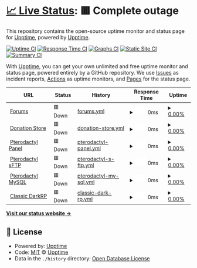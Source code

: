 # [📈 Live Status](https://status.undeadservers.org): <!--live status--> **🟥 Complete outage**

This repository contains the open-source uptime monitor and status page for [Upptime](https://upptime.js.org), powered by [Upptime](https://github.com/upptime/upptime).

[![Uptime CI](https://github.com/reformscripts/undead-uptime/workflows/Uptime%20CI/badge.svg)](https://github.com/reformscripts/undead-uptime/actions?query=workflow%3A%22Uptime+CI%22)
[![Response Time CI](https://github.com/reformscripts/undead-uptime/workflows/Response%20Time%20CI/badge.svg)](https://github.com/reformscripts/undead-uptime/actions?query=workflow%3A%22Response+Time+CI%22)
[![Graphs CI](https://github.com/reformscripts/undead-uptime/workflows/Graphs%20CI/badge.svg)](https://github.com/reformscripts/undead-uptime/actions?query=workflow%3A%22Graphs+CI%22)
[![Static Site CI](https://github.com/reformscripts/undead-uptime/workflows/Static%20Site%20CI/badge.svg)](https://github.com/reformscripts/undead-uptime/actions?query=workflow%3A%22Static+Site+CI%22)
[![Summary CI](https://github.com/reformscripts/undead-uptime/workflows/Summary%20CI/badge.svg)](https://github.com/reformscripts/undead-uptime/actions?query=workflow%3A%22Summary+CI%22)

With [Upptime](https://upptime.js.org), you can get your own unlimited and free uptime monitor and status page, powered entirely by a GitHub repository. We use [Issues](https://github.com/upptime/upptime/issues) as incident reports, [Actions](https://github.com/reformscripts/undead-uptime/actions) as uptime monitors, and [Pages](https://status.undeadservers.org) for the status page.

<!--start: status pages-->
<!-- This summary is generated by Upptime (https://github.com/upptime/upptime) -->
<!-- Do not edit this manually, your changes will be overwritten -->
<!-- prettier-ignore -->
| URL | Status | History | Response Time | Uptime |
| --- | ------ | ------- | ------------- | ------ |
| <img alt="" src="https://icons.duckduckgo.com/ip3/undeadservers.org.ico" height="13"> [Forums](https://undeadservers.org) | 🟥 Down | [forums.yml](https://github.com/reformscripts/undead-uptime/commits/HEAD/history/forums.yml) | <details><summary><img alt="Response time graph" src="./graphs/forums/response-time-week.png" height="20"> 0ms</summary><br><a href="https://status.undeadservers.org/history/forums"><img alt="Response time 523" src="https://img.shields.io/endpoint?url=https%3A%2F%2Fraw.githubusercontent.com%2Freformscripts%2Fundead-uptime%2FHEAD%2Fapi%2Fforums%2Fresponse-time.json"></a><br><a href="https://status.undeadservers.org/history/forums"><img alt="24-hour response time 0" src="https://img.shields.io/endpoint?url=https%3A%2F%2Fraw.githubusercontent.com%2Freformscripts%2Fundead-uptime%2FHEAD%2Fapi%2Fforums%2Fresponse-time-day.json"></a><br><a href="https://status.undeadservers.org/history/forums"><img alt="7-day response time 0" src="https://img.shields.io/endpoint?url=https%3A%2F%2Fraw.githubusercontent.com%2Freformscripts%2Fundead-uptime%2FHEAD%2Fapi%2Fforums%2Fresponse-time-week.json"></a><br><a href="https://status.undeadservers.org/history/forums"><img alt="30-day response time 0" src="https://img.shields.io/endpoint?url=https%3A%2F%2Fraw.githubusercontent.com%2Freformscripts%2Fundead-uptime%2FHEAD%2Fapi%2Fforums%2Fresponse-time-month.json"></a><br><a href="https://status.undeadservers.org/history/forums"><img alt="1-year response time 0" src="https://img.shields.io/endpoint?url=https%3A%2F%2Fraw.githubusercontent.com%2Freformscripts%2Fundead-uptime%2FHEAD%2Fapi%2Fforums%2Fresponse-time-year.json"></a></details> | <details><summary><a href="https://status.undeadservers.org/history/forums">0.00%</a></summary><a href="https://status.undeadservers.org/history/forums"><img alt="All-time uptime 4.81%" src="https://img.shields.io/endpoint?url=https%3A%2F%2Fraw.githubusercontent.com%2Freformscripts%2Fundead-uptime%2FHEAD%2Fapi%2Fforums%2Fuptime.json"></a><br><a href="https://status.undeadservers.org/history/forums"><img alt="24-hour uptime 0.00%" src="https://img.shields.io/endpoint?url=https%3A%2F%2Fraw.githubusercontent.com%2Freformscripts%2Fundead-uptime%2FHEAD%2Fapi%2Fforums%2Fuptime-day.json"></a><br><a href="https://status.undeadservers.org/history/forums"><img alt="7-day uptime 0.00%" src="https://img.shields.io/endpoint?url=https%3A%2F%2Fraw.githubusercontent.com%2Freformscripts%2Fundead-uptime%2FHEAD%2Fapi%2Fforums%2Fuptime-week.json"></a><br><a href="https://status.undeadservers.org/history/forums"><img alt="30-day uptime 1.38%" src="https://img.shields.io/endpoint?url=https%3A%2F%2Fraw.githubusercontent.com%2Freformscripts%2Fundead-uptime%2FHEAD%2Fapi%2Fforums%2Fuptime-month.json"></a><br><a href="https://status.undeadservers.org/history/forums"><img alt="1-year uptime 0.00%" src="https://img.shields.io/endpoint?url=https%3A%2F%2Fraw.githubusercontent.com%2Freformscripts%2Fundead-uptime%2FHEAD%2Fapi%2Fforums%2Fuptime-year.json"></a></details>
| <img alt="" src="https://icons.duckduckgo.com/ip3/store.undeadservers.org.ico" height="13"> [Donation Store](https://store.undeadservers.org) | 🟥 Down | [donation-store.yml](https://github.com/reformscripts/undead-uptime/commits/HEAD/history/donation-store.yml) | <details><summary><img alt="Response time graph" src="./graphs/donation-store/response-time-week.png" height="20"> 0ms</summary><br><a href="https://status.undeadservers.org/history/donation-store"><img alt="Response time 385" src="https://img.shields.io/endpoint?url=https%3A%2F%2Fraw.githubusercontent.com%2Freformscripts%2Fundead-uptime%2FHEAD%2Fapi%2Fdonation-store%2Fresponse-time.json"></a><br><a href="https://status.undeadservers.org/history/donation-store"><img alt="24-hour response time 0" src="https://img.shields.io/endpoint?url=https%3A%2F%2Fraw.githubusercontent.com%2Freformscripts%2Fundead-uptime%2FHEAD%2Fapi%2Fdonation-store%2Fresponse-time-day.json"></a><br><a href="https://status.undeadservers.org/history/donation-store"><img alt="7-day response time 0" src="https://img.shields.io/endpoint?url=https%3A%2F%2Fraw.githubusercontent.com%2Freformscripts%2Fundead-uptime%2FHEAD%2Fapi%2Fdonation-store%2Fresponse-time-week.json"></a><br><a href="https://status.undeadservers.org/history/donation-store"><img alt="30-day response time 0" src="https://img.shields.io/endpoint?url=https%3A%2F%2Fraw.githubusercontent.com%2Freformscripts%2Fundead-uptime%2FHEAD%2Fapi%2Fdonation-store%2Fresponse-time-month.json"></a><br><a href="https://status.undeadservers.org/history/donation-store"><img alt="1-year response time 0" src="https://img.shields.io/endpoint?url=https%3A%2F%2Fraw.githubusercontent.com%2Freformscripts%2Fundead-uptime%2FHEAD%2Fapi%2Fdonation-store%2Fresponse-time-year.json"></a></details> | <details><summary><a href="https://status.undeadservers.org/history/donation-store">0.00%</a></summary><a href="https://status.undeadservers.org/history/donation-store"><img alt="All-time uptime 4.80%" src="https://img.shields.io/endpoint?url=https%3A%2F%2Fraw.githubusercontent.com%2Freformscripts%2Fundead-uptime%2FHEAD%2Fapi%2Fdonation-store%2Fuptime.json"></a><br><a href="https://status.undeadservers.org/history/donation-store"><img alt="24-hour uptime 0.00%" src="https://img.shields.io/endpoint?url=https%3A%2F%2Fraw.githubusercontent.com%2Freformscripts%2Fundead-uptime%2FHEAD%2Fapi%2Fdonation-store%2Fuptime-day.json"></a><br><a href="https://status.undeadservers.org/history/donation-store"><img alt="7-day uptime 0.00%" src="https://img.shields.io/endpoint?url=https%3A%2F%2Fraw.githubusercontent.com%2Freformscripts%2Fundead-uptime%2FHEAD%2Fapi%2Fdonation-store%2Fuptime-week.json"></a><br><a href="https://status.undeadservers.org/history/donation-store"><img alt="30-day uptime 1.38%" src="https://img.shields.io/endpoint?url=https%3A%2F%2Fraw.githubusercontent.com%2Freformscripts%2Fundead-uptime%2FHEAD%2Fapi%2Fdonation-store%2Fuptime-month.json"></a><br><a href="https://status.undeadservers.org/history/donation-store"><img alt="1-year uptime 0.00%" src="https://img.shields.io/endpoint?url=https%3A%2F%2Fraw.githubusercontent.com%2Freformscripts%2Fundead-uptime%2FHEAD%2Fapi%2Fdonation-store%2Fuptime-year.json"></a></details>
| <img alt="" src="https://icons.duckduckgo.com/ip3/undead-panel.com.ico" height="13"> [Pterodactyl Panel](https://undead-panel.com) | 🟥 Down | [pterodactyl-panel.yml](https://github.com/reformscripts/undead-uptime/commits/HEAD/history/pterodactyl-panel.yml) | <details><summary><img alt="Response time graph" src="./graphs/pterodactyl-panel/response-time-week.png" height="20"> 0ms</summary><br><a href="https://status.undeadservers.org/history/pterodactyl-panel"><img alt="Response time 0" src="https://img.shields.io/endpoint?url=https%3A%2F%2Fraw.githubusercontent.com%2Freformscripts%2Fundead-uptime%2FHEAD%2Fapi%2Fpterodactyl-panel%2Fresponse-time.json"></a><br><a href="https://status.undeadservers.org/history/pterodactyl-panel"><img alt="24-hour response time 0" src="https://img.shields.io/endpoint?url=https%3A%2F%2Fraw.githubusercontent.com%2Freformscripts%2Fundead-uptime%2FHEAD%2Fapi%2Fpterodactyl-panel%2Fresponse-time-day.json"></a><br><a href="https://status.undeadservers.org/history/pterodactyl-panel"><img alt="7-day response time 0" src="https://img.shields.io/endpoint?url=https%3A%2F%2Fraw.githubusercontent.com%2Freformscripts%2Fundead-uptime%2FHEAD%2Fapi%2Fpterodactyl-panel%2Fresponse-time-week.json"></a><br><a href="https://status.undeadservers.org/history/pterodactyl-panel"><img alt="30-day response time 0" src="https://img.shields.io/endpoint?url=https%3A%2F%2Fraw.githubusercontent.com%2Freformscripts%2Fundead-uptime%2FHEAD%2Fapi%2Fpterodactyl-panel%2Fresponse-time-month.json"></a><br><a href="https://status.undeadservers.org/history/pterodactyl-panel"><img alt="1-year response time 0" src="https://img.shields.io/endpoint?url=https%3A%2F%2Fraw.githubusercontent.com%2Freformscripts%2Fundead-uptime%2FHEAD%2Fapi%2Fpterodactyl-panel%2Fresponse-time-year.json"></a></details> | <details><summary><a href="https://status.undeadservers.org/history/pterodactyl-panel">0.00%</a></summary><a href="https://status.undeadservers.org/history/pterodactyl-panel"><img alt="All-time uptime 15.89%" src="https://img.shields.io/endpoint?url=https%3A%2F%2Fraw.githubusercontent.com%2Freformscripts%2Fundead-uptime%2FHEAD%2Fapi%2Fpterodactyl-panel%2Fuptime.json"></a><br><a href="https://status.undeadservers.org/history/pterodactyl-panel"><img alt="24-hour uptime 0.00%" src="https://img.shields.io/endpoint?url=https%3A%2F%2Fraw.githubusercontent.com%2Freformscripts%2Fundead-uptime%2FHEAD%2Fapi%2Fpterodactyl-panel%2Fuptime-day.json"></a><br><a href="https://status.undeadservers.org/history/pterodactyl-panel"><img alt="7-day uptime 0.00%" src="https://img.shields.io/endpoint?url=https%3A%2F%2Fraw.githubusercontent.com%2Freformscripts%2Fundead-uptime%2FHEAD%2Fapi%2Fpterodactyl-panel%2Fuptime-week.json"></a><br><a href="https://status.undeadservers.org/history/pterodactyl-panel"><img alt="30-day uptime 1.38%" src="https://img.shields.io/endpoint?url=https%3A%2F%2Fraw.githubusercontent.com%2Freformscripts%2Fundead-uptime%2FHEAD%2Fapi%2Fpterodactyl-panel%2Fuptime-month.json"></a><br><a href="https://status.undeadservers.org/history/pterodactyl-panel"><img alt="1-year uptime 0.00%" src="https://img.shields.io/endpoint?url=https%3A%2F%2Fraw.githubusercontent.com%2Freformscripts%2Fundead-uptime%2FHEAD%2Fapi%2Fpterodactyl-panel%2Fuptime-year.json"></a></details>
| <img alt="" src="https://icons.duckduckgo.com/ip3/undead-panel.com.ico" height="13"> [Pterodactyl sFTP](https://undead-panel.com) | 🟥 Down | [pterodactyl-s-ftp.yml](https://github.com/reformscripts/undead-uptime/commits/HEAD/history/pterodactyl-s-ftp.yml) | <details><summary><img alt="Response time graph" src="./graphs/pterodactyl-s-ftp/response-time-week.png" height="20"> 0ms</summary><br><a href="https://status.undeadservers.org/history/pterodactyl-s-ftp"><img alt="Response time 0" src="https://img.shields.io/endpoint?url=https%3A%2F%2Fraw.githubusercontent.com%2Freformscripts%2Fundead-uptime%2FHEAD%2Fapi%2Fpterodactyl-s-ftp%2Fresponse-time.json"></a><br><a href="https://status.undeadservers.org/history/pterodactyl-s-ftp"><img alt="24-hour response time 0" src="https://img.shields.io/endpoint?url=https%3A%2F%2Fraw.githubusercontent.com%2Freformscripts%2Fundead-uptime%2FHEAD%2Fapi%2Fpterodactyl-s-ftp%2Fresponse-time-day.json"></a><br><a href="https://status.undeadservers.org/history/pterodactyl-s-ftp"><img alt="7-day response time 0" src="https://img.shields.io/endpoint?url=https%3A%2F%2Fraw.githubusercontent.com%2Freformscripts%2Fundead-uptime%2FHEAD%2Fapi%2Fpterodactyl-s-ftp%2Fresponse-time-week.json"></a><br><a href="https://status.undeadservers.org/history/pterodactyl-s-ftp"><img alt="30-day response time 0" src="https://img.shields.io/endpoint?url=https%3A%2F%2Fraw.githubusercontent.com%2Freformscripts%2Fundead-uptime%2FHEAD%2Fapi%2Fpterodactyl-s-ftp%2Fresponse-time-month.json"></a><br><a href="https://status.undeadservers.org/history/pterodactyl-s-ftp"><img alt="1-year response time 0" src="https://img.shields.io/endpoint?url=https%3A%2F%2Fraw.githubusercontent.com%2Freformscripts%2Fundead-uptime%2FHEAD%2Fapi%2Fpterodactyl-s-ftp%2Fresponse-time-year.json"></a></details> | <details><summary><a href="https://status.undeadservers.org/history/pterodactyl-s-ftp">0.00%</a></summary><a href="https://status.undeadservers.org/history/pterodactyl-s-ftp"><img alt="All-time uptime 15.88%" src="https://img.shields.io/endpoint?url=https%3A%2F%2Fraw.githubusercontent.com%2Freformscripts%2Fundead-uptime%2FHEAD%2Fapi%2Fpterodactyl-s-ftp%2Fuptime.json"></a><br><a href="https://status.undeadservers.org/history/pterodactyl-s-ftp"><img alt="24-hour uptime 0.00%" src="https://img.shields.io/endpoint?url=https%3A%2F%2Fraw.githubusercontent.com%2Freformscripts%2Fundead-uptime%2FHEAD%2Fapi%2Fpterodactyl-s-ftp%2Fuptime-day.json"></a><br><a href="https://status.undeadservers.org/history/pterodactyl-s-ftp"><img alt="7-day uptime 0.00%" src="https://img.shields.io/endpoint?url=https%3A%2F%2Fraw.githubusercontent.com%2Freformscripts%2Fundead-uptime%2FHEAD%2Fapi%2Fpterodactyl-s-ftp%2Fuptime-week.json"></a><br><a href="https://status.undeadservers.org/history/pterodactyl-s-ftp"><img alt="30-day uptime 1.38%" src="https://img.shields.io/endpoint?url=https%3A%2F%2Fraw.githubusercontent.com%2Freformscripts%2Fundead-uptime%2FHEAD%2Fapi%2Fpterodactyl-s-ftp%2Fuptime-month.json"></a><br><a href="https://status.undeadservers.org/history/pterodactyl-s-ftp"><img alt="1-year uptime 0.00%" src="https://img.shields.io/endpoint?url=https%3A%2F%2Fraw.githubusercontent.com%2Freformscripts%2Fundead-uptime%2FHEAD%2Fapi%2Fpterodactyl-s-ftp%2Fuptime-year.json"></a></details>
| <img alt="" src="https://icons.duckduckgo.com/ip3/undead-panel.com.ico" height="13"> [Pterodactyl MySQL](https://undead-panel.com) | 🟥 Down | [pterodactyl-my-sql.yml](https://github.com/reformscripts/undead-uptime/commits/HEAD/history/pterodactyl-my-sql.yml) | <details><summary><img alt="Response time graph" src="./graphs/pterodactyl-my-sql/response-time-week.png" height="20"> 0ms</summary><br><a href="https://status.undeadservers.org/history/pterodactyl-my-sql"><img alt="Response time 0" src="https://img.shields.io/endpoint?url=https%3A%2F%2Fraw.githubusercontent.com%2Freformscripts%2Fundead-uptime%2FHEAD%2Fapi%2Fpterodactyl-my-sql%2Fresponse-time.json"></a><br><a href="https://status.undeadservers.org/history/pterodactyl-my-sql"><img alt="24-hour response time 0" src="https://img.shields.io/endpoint?url=https%3A%2F%2Fraw.githubusercontent.com%2Freformscripts%2Fundead-uptime%2FHEAD%2Fapi%2Fpterodactyl-my-sql%2Fresponse-time-day.json"></a><br><a href="https://status.undeadservers.org/history/pterodactyl-my-sql"><img alt="7-day response time 0" src="https://img.shields.io/endpoint?url=https%3A%2F%2Fraw.githubusercontent.com%2Freformscripts%2Fundead-uptime%2FHEAD%2Fapi%2Fpterodactyl-my-sql%2Fresponse-time-week.json"></a><br><a href="https://status.undeadservers.org/history/pterodactyl-my-sql"><img alt="30-day response time 0" src="https://img.shields.io/endpoint?url=https%3A%2F%2Fraw.githubusercontent.com%2Freformscripts%2Fundead-uptime%2FHEAD%2Fapi%2Fpterodactyl-my-sql%2Fresponse-time-month.json"></a><br><a href="https://status.undeadservers.org/history/pterodactyl-my-sql"><img alt="1-year response time 0" src="https://img.shields.io/endpoint?url=https%3A%2F%2Fraw.githubusercontent.com%2Freformscripts%2Fundead-uptime%2FHEAD%2Fapi%2Fpterodactyl-my-sql%2Fresponse-time-year.json"></a></details> | <details><summary><a href="https://status.undeadservers.org/history/pterodactyl-my-sql">0.00%</a></summary><a href="https://status.undeadservers.org/history/pterodactyl-my-sql"><img alt="All-time uptime 15.88%" src="https://img.shields.io/endpoint?url=https%3A%2F%2Fraw.githubusercontent.com%2Freformscripts%2Fundead-uptime%2FHEAD%2Fapi%2Fpterodactyl-my-sql%2Fuptime.json"></a><br><a href="https://status.undeadservers.org/history/pterodactyl-my-sql"><img alt="24-hour uptime 0.00%" src="https://img.shields.io/endpoint?url=https%3A%2F%2Fraw.githubusercontent.com%2Freformscripts%2Fundead-uptime%2FHEAD%2Fapi%2Fpterodactyl-my-sql%2Fuptime-day.json"></a><br><a href="https://status.undeadservers.org/history/pterodactyl-my-sql"><img alt="7-day uptime 0.00%" src="https://img.shields.io/endpoint?url=https%3A%2F%2Fraw.githubusercontent.com%2Freformscripts%2Fundead-uptime%2FHEAD%2Fapi%2Fpterodactyl-my-sql%2Fuptime-week.json"></a><br><a href="https://status.undeadservers.org/history/pterodactyl-my-sql"><img alt="30-day uptime 1.38%" src="https://img.shields.io/endpoint?url=https%3A%2F%2Fraw.githubusercontent.com%2Freformscripts%2Fundead-uptime%2FHEAD%2Fapi%2Fpterodactyl-my-sql%2Fuptime-month.json"></a><br><a href="https://status.undeadservers.org/history/pterodactyl-my-sql"><img alt="1-year uptime 0.00%" src="https://img.shields.io/endpoint?url=https%3A%2F%2Fraw.githubusercontent.com%2Freformscripts%2Fundead-uptime%2FHEAD%2Fapi%2Fpterodactyl-my-sql%2Fuptime-year.json"></a></details>
| <img alt="" src="https://icons.duckduckgo.com/ip3/undead-panel.com.ico" height="13"> [Classic DarkRP](https://undead-panel.com) | 🟥 Down | [classic-dark-rp.yml](https://github.com/reformscripts/undead-uptime/commits/HEAD/history/classic-dark-rp.yml) | <details><summary><img alt="Response time graph" src="./graphs/classic-dark-rp/response-time-week.png" height="20"> 0ms</summary><br><a href="https://status.undeadservers.org/history/classic-dark-rp"><img alt="Response time 0" src="https://img.shields.io/endpoint?url=https%3A%2F%2Fraw.githubusercontent.com%2Freformscripts%2Fundead-uptime%2FHEAD%2Fapi%2Fclassic-dark-rp%2Fresponse-time.json"></a><br><a href="https://status.undeadservers.org/history/classic-dark-rp"><img alt="24-hour response time 0" src="https://img.shields.io/endpoint?url=https%3A%2F%2Fraw.githubusercontent.com%2Freformscripts%2Fundead-uptime%2FHEAD%2Fapi%2Fclassic-dark-rp%2Fresponse-time-day.json"></a><br><a href="https://status.undeadservers.org/history/classic-dark-rp"><img alt="7-day response time 0" src="https://img.shields.io/endpoint?url=https%3A%2F%2Fraw.githubusercontent.com%2Freformscripts%2Fundead-uptime%2FHEAD%2Fapi%2Fclassic-dark-rp%2Fresponse-time-week.json"></a><br><a href="https://status.undeadservers.org/history/classic-dark-rp"><img alt="30-day response time 0" src="https://img.shields.io/endpoint?url=https%3A%2F%2Fraw.githubusercontent.com%2Freformscripts%2Fundead-uptime%2FHEAD%2Fapi%2Fclassic-dark-rp%2Fresponse-time-month.json"></a><br><a href="https://status.undeadservers.org/history/classic-dark-rp"><img alt="1-year response time 0" src="https://img.shields.io/endpoint?url=https%3A%2F%2Fraw.githubusercontent.com%2Freformscripts%2Fundead-uptime%2FHEAD%2Fapi%2Fclassic-dark-rp%2Fresponse-time-year.json"></a></details> | <details><summary><a href="https://status.undeadservers.org/history/classic-dark-rp">0.00%</a></summary><a href="https://status.undeadservers.org/history/classic-dark-rp"><img alt="All-time uptime 15.89%" src="https://img.shields.io/endpoint?url=https%3A%2F%2Fraw.githubusercontent.com%2Freformscripts%2Fundead-uptime%2FHEAD%2Fapi%2Fclassic-dark-rp%2Fuptime.json"></a><br><a href="https://status.undeadservers.org/history/classic-dark-rp"><img alt="24-hour uptime 0.00%" src="https://img.shields.io/endpoint?url=https%3A%2F%2Fraw.githubusercontent.com%2Freformscripts%2Fundead-uptime%2FHEAD%2Fapi%2Fclassic-dark-rp%2Fuptime-day.json"></a><br><a href="https://status.undeadservers.org/history/classic-dark-rp"><img alt="7-day uptime 0.00%" src="https://img.shields.io/endpoint?url=https%3A%2F%2Fraw.githubusercontent.com%2Freformscripts%2Fundead-uptime%2FHEAD%2Fapi%2Fclassic-dark-rp%2Fuptime-week.json"></a><br><a href="https://status.undeadservers.org/history/classic-dark-rp"><img alt="30-day uptime 1.38%" src="https://img.shields.io/endpoint?url=https%3A%2F%2Fraw.githubusercontent.com%2Freformscripts%2Fundead-uptime%2FHEAD%2Fapi%2Fclassic-dark-rp%2Fuptime-month.json"></a><br><a href="https://status.undeadservers.org/history/classic-dark-rp"><img alt="1-year uptime 0.00%" src="https://img.shields.io/endpoint?url=https%3A%2F%2Fraw.githubusercontent.com%2Freformscripts%2Fundead-uptime%2FHEAD%2Fapi%2Fclassic-dark-rp%2Fuptime-year.json"></a></details>

<!--end: status pages-->

[**Visit our status website →**](https://status.undeadservers.org)

## 📄 License

- Powered by: [Upptime](https://github.com/upptime/upptime)
- Code: [MIT](./LICENSE) © [Upptime](https://upptime.js.org)
- Data in the `./history` directory: [Open Database License](https://opendatacommons.org/licenses/odbl/1-0/)

